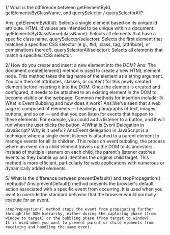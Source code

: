 1/ What is the difference between getElementById, getElementsByClassName, and querySelector / querySelectorAll?

Ans: getElementById(id): Selects a single element based on its unique id attribute. HTML id values are intended to be unique within a document.
    getElementsByClassName(className): Selects all elements that have a specific class name.
    querySelector(selector): Selects the first element that matches a specified CSS selector (e.g., #id, .class, tag, [attribute], or combinations thereof). 
    querySelectorAll(selector): Selects all elements that match a specified CSS selector.

2/ How do you create and insert a new element into the DOM?
Ans: The document.createElement() method is used to create a new HTML element node. This method takes the tag name of the element as a string argument.
     You can then set attributes, classes, or content for this newly created element before inserting it into the DOM.
     Once the element is created and configured, it needs to be attached to an existing element in the DOM to become visible on the webpage. Common methods for insertion include:
3/ What is Event Bubbling and how does it work?
Ans:We've seen that a web page is composed of elements — headings, paragraphs of text, images, buttons, and so on — and that you can listen for events that happen to these elements.
    For example, you could add a listener to a button, and it will run when the user clicks the button.
4/What is Event Delegation in JavaScript? Why is it useful?
Ans:Event delegation in JavaScript is a technique where a single event listener is attached to a parent element to manage events for all its children. This relies on event bubbling, 
    the process where an event on a child element travels up the DOM to its ancestors. Instead of multiple listeners on each child,
    the parent's listener catches events as they bubble up and identifies the original child target. This method is more efficient,
    particularly for web applications with numerous or dynamically added elements. 

5/ What is the difference between preventDefault() and stopPropagation() methods?
Ans:preventDefault() method prevents the browser's default action associated with a specific event from occurring.
    It is used when you want to override the standard behavior that the browser would normally execute for an event.
    
    stopPropagation() method stops the event from propagating further through the DOM hierarchy, either during the capturing phase (from window to target) or the bubbling phase (from target to window).
    It is used when you want to prevent parent or child elements from receiving and handling the same event.
